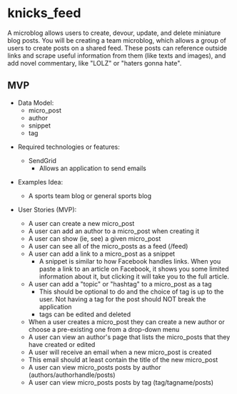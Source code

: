 # knicks_feed

A microblog allows users to create, devour, update, and delete miniature blog posts. You will be creating a team microblog, which allows a group of users to create posts on a shared feed. These posts can reference outside links and scrape useful information from them (like texts and images), and add novel commentary, like "LOLZ" or "haters gonna hate".

## MVP

- Data Model:
  - micro_post
  - author
  - snippet
  - tag

* Required technologies or features:
  * SendGrid
    * Allows an application to send emails

* Examples Idea:
  * A sports team blog or general sports blog

* User Stories (MVP):
  * A user can create a new micro_post
  * A user can add an author to a micro_post when creating it
  * A user can show (ie, see) a given micro_post
  * A user can see all of the micro_posts as a feed (/feed)
  * A user can add a link to a micro_post as a snippet
    * A snippet is similar to how Facebook handles links. When you paste a link to an article on Facebook, it shows you some limited information about it, but clicking it will take you to the full article.
  * A user can add a "topic" or "hashtag" to a micro_post as a tag
    * This should be optional to do and the choice of tag is up to the user. Not having a tag for the post should NOT break the application
    * tags can be edited and deleted
  * When a user creates a micro_post they can create a new author or choose a pre-existing one from a drop-down menu
  * A user can view an author's page that lists the micro_posts that they have created or edited
  * A user will receive an email when a new micro_post is created
   * This email should at least contain the title of the new micro_post
  * A user can view micro_posts posts by author (authors/authorhandle/posts)
  * A user can view micro_posts posts by tag (tag/tagname/posts)

